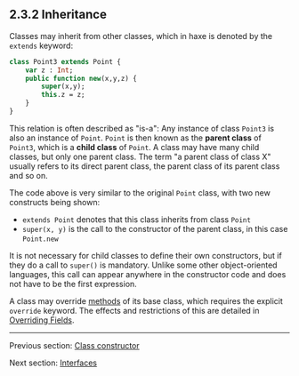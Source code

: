 ## 2.3.2 Inheritance

Classes may inherit from other classes, which in haxe is denoted by the `extends` keyword:

```haxe
class Point3 extends Point {
	var z : Int;
	public function new(x,y,z) {
		super(x,y);
		this.z = z;
	}
}
```
This relation is often described as "is-a": Any instance of class `Point3` is also an instance of `Point`. `Point` is then known as the **parent class** of `Point3`, which is a **child class** of `Point`. A class may have many child classes, but only one parent class. The term "a parent class of class X" usually refers to its direct parent class, the parent class of its parent class and so on.

The code above is very similar to the original `Point` class, with two new constructs being shown:


 * `extends Point` denotes that this class inherits from class `Point`
 * `super(x, y)` is the call to the constructor of the parent class, in this case `Point.new`


It is not necessary for child classes to define their own constructors, but if they do a call to `super()` is mandatory. Unlike some other object-oriented languages, this call can appear anywhere in the constructor code and does not have to be the first expression.

A class may override [methods](method.md) of its base class, which requires the explicit `override` keyword. The effects and restrictions of this are detailed in [Overriding Fields](overriding_fields.md).

---

Previous section: [Class constructor](class_constructor.md)

Next section: [Interfaces](interfaces.md)